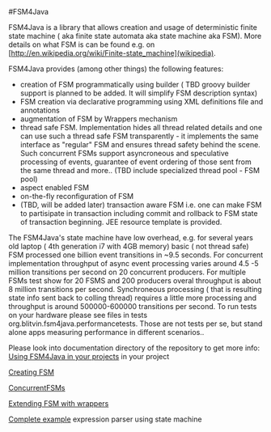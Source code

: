 #FSM4Java

FSM4Java is a library that allows creation and usage of deterministic finite state machine ( aka finite state automata aka state machine aka FSM).
More details on what FSM is can be found e.g. on [http://en.wikipedia.org/wiki/Finite-state_machine](wikipedia). 

FSM4Java provides (among other things) the following features:
- creation of FSM programmatically using builder ( TBD groovy builder support is planned to be added. It will simplify FSM description syntax)
- FSM creation via declarative programming using XML definitions file and annotations
- augmentation of FSM by Wrappers mechanism
- thread safe FSM. Implementation hides all thread related details and one can use such a thread safe
FSM transparently - it implements the same interface as "regular" FSM and ensures thread safety behind the scene. Such concurrent FSMs support asyncroneous
and speculative processing of events, guarantee of event ordering of those sent from the same thread and  more..
(TBD include specialized thread pool - FSM pool)
- aspect enabled FSM
- on-the-fly reconfiguration of FSM
- (TBD, will be added later) transaction aware FSM i.e. one can make FSM to partisipate in transaction including commit and rollback to FSM state of
transaction beginning. JEE resource template is provided.

The FSM4Java's state machine have low overhead, e.g. for several years old laptop ( 4th generation i7 with 4GB memory) basic ( not thread safe)
FSM processed one billion event transitions in ~9.5 seconds. For concurrent implementation throughput of async event processing varies around 4.5 -5  million
transitions per second on 20 concurrent producers. For multiple FSMs test show for 20 FSMS and 200 producers overal throughput is about 8 million transitions
per second. Synchroneous processing ( that is resulting state info sent back to colling thread) requires a little more processing
and throughput is around 500000-600000 transitions per second. To run tests on your hardware please see files in tests org.blitvin.fsm4java.performancetests.
Those are not tests per se, but stand alone apps measuring performance in different scenarios..


Please look into documentation directory of the repository to get more info:
[Using FSM4Java in your projects](../blob/master/docs/api.md) in your project

[Creating FSM](../blob/master/docs/creating_fsm.md)

[ConcurrentFSMs](../blob/master/docs/concurrent_fsms.md)

[Extending FSM with wrappers](../blob/master/docs/wrapper.md)

[Complete example](../blob/master/docs/expression.md) expression parser using state machine

